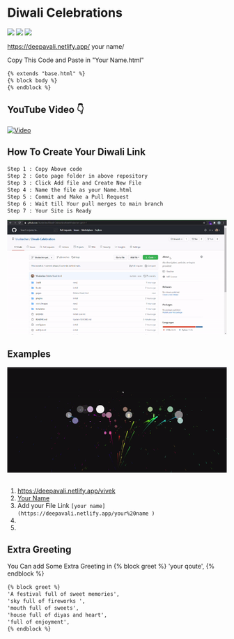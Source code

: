 # Diwali Celebrations
![](https://img.shields.io/spiget/stars/2)     ![](https://img.shields.io/website?down_color=lightgrey&down_message=offline&up_color=orange&up_message=Online&url=https%3A%2F%2Fdeepavali.netlify.app%2F)  ![](https://img.shields.io/github/forks/vivskecher/Diwali-Celebration?style=social)

https://deepavali.netlify.app/ your name/

Copy This Code and Paste in "Your Name.html"
```django
{% extends "base.html" %}
{% block body %}
{% endblock %}
```
## YouTube Video 👇
[![Video](http://img.youtube.com/vi/p1-h4GmcDn4/0.jpg)](http://www.youtube.com/watch?v=p1-h4GmcDn4 "")

## How To Create Your Diwali Link
```
Step 1 : Copy Above code
Step 2 : Goto page folder in above repository
Step 3 : Click Add file and Create New File
Step 4 : Name the file as your Name.html
Step 5 : Commit and Make a Pull Request
Step 6 : Wait till Your pull merges to main branch 
Step 7 : Your Site is Ready
```

![demo.gif](https://github.com/Vivskecher/Diwali-Celebration/blob/main/static/images/demo.gif?raw=true)
##
##
## Examples

![yn.gif](https://github.com/Vivskecher/Diwali-Celebration/blob/main/static/images/example.gif?raw=true)
##
1. https://deepavali.netlify.app/vivek 
2. [Your Name](https://deepavali.netlify.app/your%20name )
3. Add your File Link ```[your name](https://deepavali.netlify.app/your%20name )```
4.  
5.  
##
## Extra Greeting
You Can add Some Extra Greeting in {% block greet %} 'your qoute', {% endblock %}
```django
{% block greet %}
'A festival full of sweet memories',
'sky full of fireworks ',
'mouth full of sweets',
'house full of diyas and heart',
'full of enjoyment',
{% endblock %}
```
##
##
